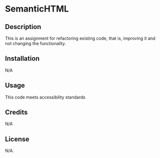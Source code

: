# SemanticHTML


## Description

This is an assignment for refactoring existing code, that is, improving it and not changing the functionality. 

## Installation

N/A

## Usage

This code meets accessibility standards


## Credits

N/A

## License

N/A.